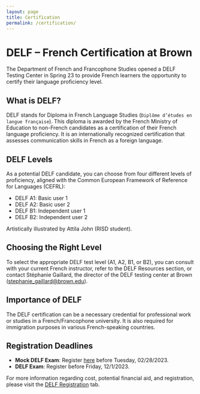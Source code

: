 ```yaml
---
layout: page
title: Certification
permalink: /certification/
---
```


# DELF – French Certification at Brown

The Department of French and Francophone Studies opened a DELF Testing Center in Spring 23 to provide French learners the opportunity to certify their language proficiency level.

## What is DELF?

DELF stands for Diploma in French Language Studies (`Diplôme d’études en langue française`). This diploma is awarded by the French Ministry of Education to non-French candidates as a certification of their French language proficiency. It is an internationally recognized certification that assesses communication skills in French as a foreign language.

## DELF Levels

As a potential DELF candidate, you can choose from four different levels of proficiency, aligned with the Common European Framework of Reference for Languages (CEFRL):

- DELF A1: Basic user 1
- DELF A2: Basic user 2
- DELF B1: Independent user 1
- DELF B2: Independent user 2

Artistically illustrated by Attila John (RISD student).

## Choosing the Right Level

To select the appropriate DELF test level (A1, A2, B1, or B2), you can consult with your current French instructor, refer to the DELF Resources section, or contact Stéphanie Gaillard, the director of the DELF testing center at Brown (stephanie_gaillard@brown.edu).

## Importance of DELF

The DELF certification can be a necessary credential for professional work or studies in a French/Francophone university. It is also required for immigration purposes in various French-speaking countries.

## Registration Deadlines

- **Mock DELF Exam**: Register [here](#) before Tuesday, 02/28/2023.
- **DELF Exam**: Register before Friday, 12/1/2023.

For more information regarding cost, potential financial aid, and registration, please visit the [DELF Registration](/registration/) tab.
